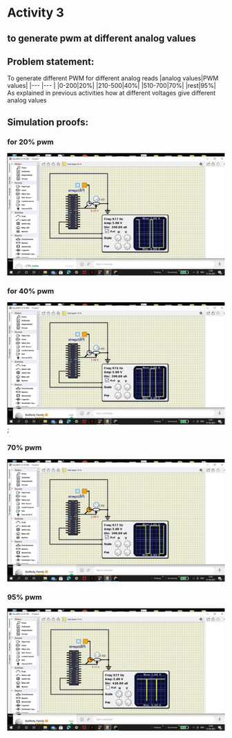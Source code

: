 # Activity 3
## to generate pwm at different analog values
## Problem statement:
To generate different PWM for different analog reads
|analog values|PWM values|
|--- |--- |
|0-200|20%|
|210-500|40%|
|510-700|70%|
|rest|95%|
As explained in previous activities how at different voltages give different analog values
## Simulation proofs:
### for 20% pwm
![image](img/g.jpeg)
### for 40% pwm
![image](img/h.jpeg);
### 70% pwm
![image](img/f.jpeg)
### 95% pwm
![image](img/e.jpeg)
